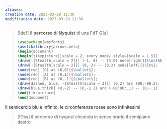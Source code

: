 ```yaml
---
aliases: 
creation date: 2023-03-29 11:30
modification date: 2023-03-29 11:30
---
```


>[!def]
>Il **percorso di Nyquist** di una FdT $G(s)$
> ```tikz
> \usepackage{amsfonts}
> \usetikzlibrary{arrows.meta}
>\begin{document}
>\begin{tikzpicture}[scale = 2, every node/.style={scale = 1.5}]
>\draw[-{Stealth[scale = 2]}] (-1, 0) -- (3,0) node[right]{$\mathbb{R}$};
>\draw[-{Stealth[scale = 2]}] (0,-2) -- (0,2) node[left]{$\Im$};
>\node[red] (O) at (0,0){$\bullet$};
>\node[red] (A) at (0,1){$\bullet$};
>\node[red] (B) at (0,-1){$\bullet$};
>\draw[dashed, blue, -{Stealth[scale = 2]}] (0,2) arc (90:-90:2);
>\draw[blue,thick] (0,-2) -- (0,-1.1) arc (-90:90:.1) -- (0,-.1)  arc (-90:90:.1) -- (0,.9) arc (-90:90:.1) -- (0,2);
>\end{tikzpicture}
>\end{document}
>```

Il semicercio blu è infinito, le circonferenze rosse sono infinitesimi

>[!Oss]
>il percorso di nyquist circonda in senso orario il semipiano destro




